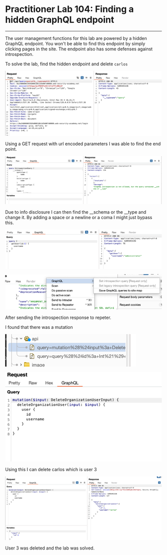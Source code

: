 # Practitioner Lab 104: Finding a hidden GraphQL endpoint

---

The user management functions for this lab are powered by a hidden GraphQL endpoint. You won't be able to find this endpoint by simply clicking pages in the site. The endpoint also has some defenses against introspection.

To solve the lab, find the hidden endpoint and delete `carlos`

![Untitled](Practitioner%20Lab%20104%20Finding%20a%20hidden%20GraphQL%20endp%200da8e263a4d24183929096fe1c0dbfea/Untitled.png)

Using  a GET request with url encoded parameters I was able to find the end point.

![Untitled](Practitioner%20Lab%20104%20Finding%20a%20hidden%20GraphQL%20endp%200da8e263a4d24183929096fe1c0dbfea/Untitled%201.png)

Due to info disclosure I can then find the __schema or the __type and change it. By adding a space or a newline or a coma I might just bypass this. 

![Untitled](Practitioner%20Lab%20104%20Finding%20a%20hidden%20GraphQL%20endp%200da8e263a4d24183929096fe1c0dbfea/Untitled%202.png)

![Untitled](Practitioner%20Lab%20104%20Finding%20a%20hidden%20GraphQL%20endp%200da8e263a4d24183929096fe1c0dbfea/Untitled%203.png)

After sending the introspection response to repeter.

I found that there was a mutation

![Untitled](Practitioner%20Lab%20104%20Finding%20a%20hidden%20GraphQL%20endp%200da8e263a4d24183929096fe1c0dbfea/Untitled%204.png)

![Untitled](Practitioner%20Lab%20104%20Finding%20a%20hidden%20GraphQL%20endp%200da8e263a4d24183929096fe1c0dbfea/Untitled%205.png)

Using this I can delete carlos which is user 3 

![Untitled](Practitioner%20Lab%20104%20Finding%20a%20hidden%20GraphQL%20endp%200da8e263a4d24183929096fe1c0dbfea/Untitled%206.png)

User 3 was deleted and the lab was solved.
